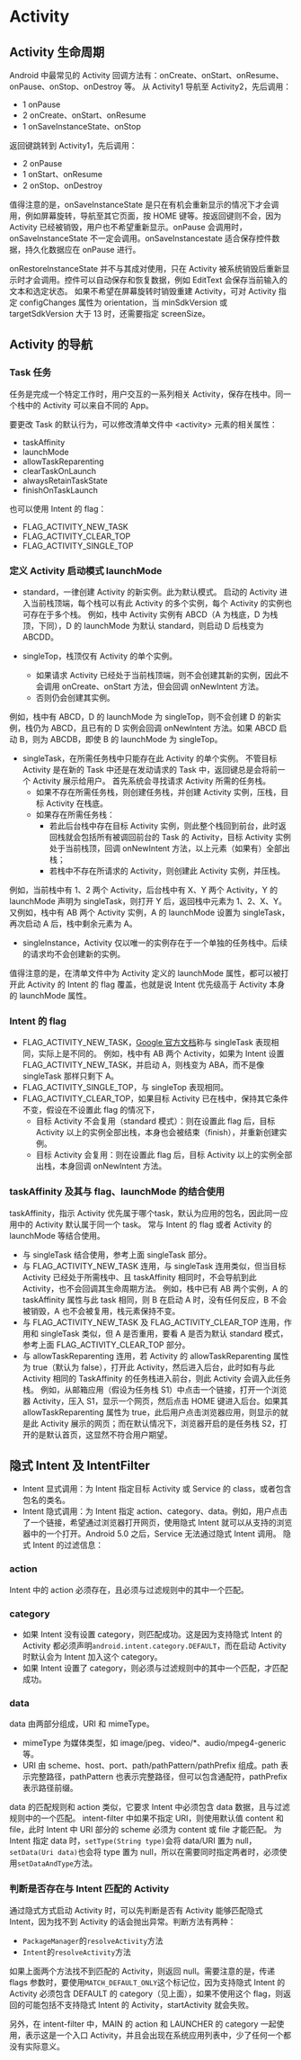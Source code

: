 ﻿# Activity
## Activity 生命周期
Android 中最常见的 Activity 回调方法有：onCreate、onStart、onResume、onPause、onStop、onDestroy 等。
从 Activity1 导航至 Activity2，先后调用：
- 1 onPause
- 2 onCreate、onStart、onResume
- 1 onSaveInstanceState、onStop

返回键跳转到 Activity1，先后调用：
- 2 onPause
- 1 onStart、onResume
- 2 onStop、onDestroy

值得注意的是，onSaveInstanceState 是只在有机会重新显示的情况下才会调用，例如屏幕旋转，导航至其它页面，按 HOME 键等。按返回键则不会，因为 Activity 已经被销毁，用户也不希望重新显示。onPause 会调用时，onSaveInstanceState 不一定会调用。onSaveInstancestate 适合保存控件数据，持久化数据应在 onPause 进行。

onRestoreInstanceState 并不与其成对使用，只在 Activity 被系统销毁后重新显示时才会调用。控件可以自动保存和恢复数据，例如 EditText 会保存当前输入的文本和选定状态。
如果不希望在屏幕旋转时销毁重建 Activity，可对 Activity 指定 configChanges 属性为 orientation，当 minSdkVersion 或 targetSdkVersion 大于 13 时，还需要指定 screenSize。

## Activity 的导航
### Task 任务
任务是完成一个特定工作时，用户交互的一系列相关 Activity，保存在栈中。同一个栈中的 Activity 可以来自不同的 App。

要更改 Task 的默认行为，可以修改清单文件中 &lt;activity&gt; 元素的相关属性：
- taskAffinity
- launchMode
- allowTaskReparenting
- clearTaskOnLaunch
- alwaysRetainTaskState
- finishOnTaskLaunch

也可以使用 Intent 的 flag：
- FLAG_ACTIVITY_NEW_TASK
- FLAG_ACTIVITY_CLEAR_TOP
- FLAG_ACTIVITY_SINGLE_TOP

### 定义 Activity 启动模式 launchMode
- standard，一律创建 Activity 的新实例。此为默认模式。
启动的 Activity 进入当前栈顶端，每个栈可以有此 Activity 的多个实例，每个 Activity 的实例也可存在于多个栈。
例如，栈中 Activity 实例有 ABCD（A 为栈底，D 为栈顶，下同），D 的 launchMode 为默认 standard，则启动 D 后栈变为 ABCDD。

- singleTop，栈顶仅有 Activity 的单个实例。
  + 如果请求 Activity 已经处于当前栈顶端，则不会创建其新的实例，因此不会调用 onCreate、onStart 方法，但会回调 onNewIntent 方法。
  + 否则仍会创建其实例。

 例如，栈中有 ABCD，D 的 launchMode 为 singleTop，则不会创建 D 的新实例，栈仍为 ABCD，且已有的 D 实例会回调 onNewIntent 方法。如果 ABCD 启动 B，则为 ABCDB，即使 B 的 launchMode 为 singleTop。

- singleTask，在所需任务栈中只能存在此 Activity 的单个实例。
不管目标 Activity 是在新的 Task 中还是在发动请求的 Task 中，返回键总是会将前一个 Activity 展示给用户。
首先系统会寻找请求 Activity 所需的任务栈。
  + 如果不存在所需任务栈，则创建任务栈，并创建 Activity 实例，压栈，目标 Activity 在栈底。
  + 如果存在所需任务栈：
    * 若此后台栈中存在目标 Activity 实例，则此整个栈回到前台，此时返回栈就会包括所有被调回前台的 Task 的 Activity，目标 Activity 实例处于当前栈顶，回调 onNewIntent 方法，以上元素（如果有）全部出栈；
    * 若栈中不存在所请求的 Activity，则创建此 Activity 实例，并压栈。

 例如，当前栈中有 1、2 两个 Activity，后台栈中有 X、Y 两个 Activity，Y 的 launchMode 声明为 singleTask，则打开 Y 后，返回栈中元素为 1、2、X、Y。
又例如，栈中有 AB 两个 Activity 实例，A 的 launchMode 设置为 singleTask，再次启动 A 后，栈中剩余元素为 A。

- singleInstance，Activity 仅以唯一的实例存在于一个单独的任务栈中。后续的请求均不会创建新的实例。

值得注意的是，在清单文件中为 Activity 定义的 launchMode 属性，都可以被打开此 Activity 的 Intent 的 flag 覆盖，也就是说 Intent 优先级高于 Activity 本身的 launchMode 属性。

### Intent 的 flag
- FLAG_ACTIVITY_NEW_TASK，[Google 官方文档](https://developer.android.com/guide/components/activities/tasks-and-back-stack.html)称与 singleTask 表现相同，实际上是不同的。
例如，栈中有 AB 两个 Activity，如果为 Intent 设置 FLAG_ACTIVITY_NEW_TASK，并启动 A，则栈变为 ABA，而不是像 singleTask 那样只剩下 A。
- FLAG_ACTIVITY_SINGLE_TOP，与 singleTop 表现相同。
- FLAG_ACTIVITY_CLEAR_TOP，如果目标 Activity 已在栈中，保持其它条件不变，假设在不设置此 flag 的情况下，
  + 目标 Activity 不会复用（standard 模式）：则在设置此 flag 后，目标 Activity 以上的实例全部出栈，本身也会被结束（finish），并重新创建实例。
  + 目标 Activity 会复用：则在设置此 flag 后，目标 Activity 以上的实例全部出栈，本身回调 onNewIntent 方法。

### taskAffinity 及其与 flag、launchMode 的结合使用
taskAffinity，指示 Activity 优先属于哪个task，默认为应用的包名，因此同一应用中的 Activity 默认属于同一个 task。
常与 Intent 的 flag 或者 Activity 的 launchMode 等结合使用。
- 与 singleTask 结合使用，参考上面 singleTask 部分。
- 与 FLAG_ACTIVITY_NEW_TASK 连用，与 singleTask 连用类似，但当目标 Activity 已经处于所需栈中、且 taskAffinity 相同时，不会导航到此 Activity，也不会回调其生命周期方法。
例如，栈中已有 AB 两个实例，A 的 taskAffinity 属性与此 task 相同，则 B 在启动 A 时，没有任何反应，B 不会被销毁，A 也不会被复用，栈元素保持不变。
- 与 FLAG_ACTIVITY_NEW_TASK 及 FLAG_ACTIVITY_CLEAR_TOP 连用，作用和 singleTask 类似，但 A 是否重用，要看 A 是否为默认 standard 模式，参考上面 FLAG_ACTIVITY_CLEAR_TOP 部分。
- 与 allowTaskReparenting 连用，若 Activity 的 allowTaskReparenting 属性为 true（默认为 false），打开此 Activity，然后进入后台，此时如有与此 Activity 相同的 TaskAffinity 的任务栈进入前台，则此 Activity 会调入此任务栈。
例如，从邮箱应用（假设为任务栈 S1）中点击一个链接，打开一个浏览器 Activity，压入 S1，显示一个网页，然后点击 HOME 键进入后台。如果其 allowTaskReparenting 属性为 true，此后用户点击浏览器应用，则显示的就是此 Activity 展示的网页；而在默认情况下，浏览器开启的是任务栈 S2，打开的是默认首页，这显然不符合用户期望。

## 隐式 Intent 及 IntentFilter
- Intent 显式调用：为 Intent 指定目标 Activity 或 Service 的 class，或者包含包名的类名。
- Intent 隐式调用：为 Intent 指定 action、category、data。例如，用户点击了一个链接，希望通过浏览器打开网页，使用隐式 Intent 就可以从支持的浏览器中的一个打开。Android 5.0 之后，Service 无法通过隐式 Intent 调用。
隐式 Intent 的过滤信息：
### action
Intent 中的 action 必须存在，且必须与过滤规则中的其中一个匹配。
### category
  - 如果 Intent 没有设置 category，则匹配成功。这是因为支持隐式 Intent 的 Activity 都必须声明`android.intent.category.DEFAULT`，而在启动 Activity 时默认会为 Intent 加入这个 category。
  - 如果 Intent 设置了 category，则必须与过滤规则中的其中一个匹配，才匹配成功。

 ### data
data 由两部分组成，URI 和 mimeType。
 - mimeType 为媒体类型，如 image/jpeg、video/\*、audio/mpeg4-generic 等。
 - URI 由 scheme、host、port、path/pathPattern/pathPrefix 组成。path 表示完整路径，pathPattern 也表示完整路径，但可以包含通配符，pathPrefix 表示路径前缀。

 data 的匹配规则和 action 类似，它要求 Intent 中必须包含 data 数据，且与过滤规则中的一个匹配。
intent-filter 中如果不指定 URI，则使用默认值 content 和 file，此时 Intent 中 URI 部分的 scheme 必须为 content 或 file 才能匹配。
为 Intent 指定 data 时，`setType(String type)`会将 data/URI 置为 null，`setData(Uri data)`也会将 type 置为 null，所以在需要同时指定两者时，必须使用`setDataAndType`方法。

 ### 判断是否存在与 Intent 匹配的 Activity
通过隐式方式启动 Activity 时，可以先判断是否有 Activity 能够匹配隐式 Intent，因为找不到 Activity 的话会抛出异常。判断方法有两种：
- `PackageManager`的`resolveActivity`方法
- `Intent`的`resolveActivity`方法

 如果上面两个方法找不到匹配的 Activity，则返回 null。需要注意的是，传递 flags 参数时，要使用`MATCH_DEFAULT_ONLY`这个标记位，因为支持隐式 Intent 的 Activity 必须包含 DEFAULT 的 category（见上面），如果不使用这个 flag，则返回的可能包括不支持隐式 Intent 的 Activity，startActivity 就会失败。

另外，在 intent-filter 中，MAIN 的 action 和 LAUNCHER 的 category 一起使用，表示这是一个入口 Activity，并且会出现在系统应用列表中，少了任何一个都没有实际意义。
